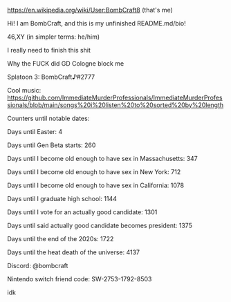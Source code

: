 https://en.wikipedia.org/wiki/User:BombCraft8 (that's me)

Hi! I am BombCraft, and this is my unfinished README.md/bio!

46,XY (in simpler terms: he/him)

I really need to finish this shit

Why the FUCK did GD Cologne block me

Splatoon 3: BombCraft♪#2777

Cool music: https://github.com/ImmediateMurderProfessionals/ImmediateMurderProfessionals/blob/main/songs%20i%20listen%20to%20sorted%20by%20length

Counters until notable dates:

Days until Easter: 4

Days until Gen Beta starts: 260

Days until I become old enough to have sex in Massachusetts: 347

Days until I become old enough to have sex in New York: 712

Days until I become old enough to have sex in California: 1078

Days until I graduate high school: 1144

Days until I vote for an actually good candidate: 1301

Days until said actually good candidate becomes president: 1375

Days until the end of the 2020s: 1722

Days until the heat death of the universe: 4137

Discord: @bombcraft

Nintendo switch friend code: SW-2753-1792-8503

idk
